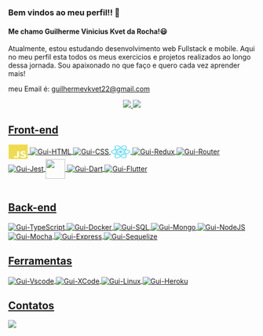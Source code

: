 ### Bem vindos ao meu perfil!! 👋

#### Me chamo Guilherme Vinicius Kvet da Rocha!😃

Atualmente, estou estudando desenvolvimento web Fullstack e mobile. Aqui no meu perfil esta todos os meus exercicios e projetos realizados ao longo dessa jornada. Sou apaixonado no que faço e quero cada vez aprender mais! 

meu Email é: guilhermevkvet22@gmail.com

<div align="center">
  <a href="https://github.com/GuilhermeKvet">
   <img height="180em" src="https://github-readme-stats.vercel.app/api?username=GuilhermeKvet&show_icons=true&theme=gruvbox&include_all_commits=true&count_private=true"/>
  <img height="180em" src="https://github-readme-stats.vercel.app/api/top-langs/?username=GuilhermeKvet&layout=compact&langs_count=7&theme=gruvbox"/>
</div>

## Front-end
<div style="display: inline_block">
  <img align="center" alt="Gui-Js" height="30" width="40" src="https://raw.githubusercontent.com/devicons/devicon/master/icons/javascript/javascript-plain.svg">
  <img align="center" alt="Gui-HTML" height="30" width="40" src="https://cdn.jsdelivr.net/gh/devicons/devicon/icons/html5/html5-original.svg">
  <img align="center" alt="Gui-CSS" height="30" width="40" src="https://cdn.jsdelivr.net/gh/devicons/devicon/icons/css3/css3-original.svg">
  <img align="center" alt="Gui-React" height="30" width="40" src="https://raw.githubusercontent.com/devicons/devicon/master/icons/react/react-original.svg">
  <img align="center" alt="Gui-Redux" height="30" width="40" src="https://cdn.jsdelivr.net/gh/devicons/devicon/icons/redux/redux-original.svg">
  <img align="center" alt="Gui-Router" height="30" width="40" src="https://cdn.pellerex.com/public/ecosystem/web/content/web-spa-routing/pellerex-spa-routing.png" />
  <img align="center" alt="Gui-Jest" height="30" width="40" src="https://cdn.jsdelivr.net/gh/devicons/devicon/icons/jest/jest-plain.svg">
  <img align="center" height="40" width="40" alt-Gui-RTL src="https://testing-library.com/img/octopus-128x128.png" />
  <img align="center" alt="Gui-Dart" height="30" width="40" src="https://cdn.jsdelivr.net/gh/devicons/devicon/icons/dart/dart-original.svg">
  <img align="center" alt="Gui-Flutter" height="30" width="40" src="https://cdn.jsdelivr.net/gh/devicons/devicon/icons/flutter/flutter-original.svg">
</div><br>

## Back-end
<div style="display: inline_block">
  <img align="center" alt="Gui-TypeScript" height="30" width="40" src="https://cdn.jsdelivr.net/gh/devicons/devicon/icons/typescript/typescript-original.svg" />
  <img align="center" alt="Gui-Docker" height="30" width="40" src="https://cdn.jsdelivr.net/gh/devicons/devicon/icons/docker/docker-plain.svg">
  <img align="center" alt="Gui-SQL" height="30" width="40" src="https://cdn.jsdelivr.net/gh/devicons/devicon/icons/mysql/mysql-original.svg">
  <img  align="center" alt="Gui-Mongo" height="30" width="40" src="https://cdn.jsdelivr.net/gh/devicons/devicon/icons/mongodb/mongodb-original-wordmark.svg" />
  <img align="center" alt="Gui-NodeJS" height="30" width="40" src="https://cdn.jsdelivr.net/gh/devicons/devicon/icons/nodejs/nodejs-plain.svg">
  <img align="center" alt="Gui-Mocha" height="30" width="40" src="https://cdn.jsdelivr.net/gh/devicons/devicon/icons/mocha/mocha-plain.svg">
  <img align="center" alt="Gui-Express" height="30" width="40" src="https://cdn.jsdelivr.net/gh/devicons/devicon/icons/express/express-original.svg" />
  <img align="center" alt="Gui-Sequelize" height="30" width="40" src="https://cdn.jsdelivr.net/gh/devicons/devicon/icons/sequelize/sequelize-original.svg" />
</div>

## Ferramentas
<div style="display: inline_block">
  <img align="center" alt="Gui-Vscode" height="30" width="40" src="https://cdn.jsdelivr.net/gh/devicons/devicon/icons/vscode/vscode-original.svg" />
  <img align="center" alt="Gui-XCode" height="30" width="40" src="https://cdn.jsdelivr.net/gh/devicons/devicon/icons/xcode/xcode-original.svg" />
  <img align="center" alt="Gui-Linux" height="30" width="40" src="https://cdn.jsdelivr.net/gh/devicons/devicon/icons/linux/linux-original.svg" />
  <img align="center" alt="Gui-Heroku" height="30" width="40" src="https://cdn.jsdelivr.net/gh/devicons/devicon/icons/heroku/heroku-original.svg" />
</div>

##

## Contatos

<div> 
  <a href="https://www.linkedin.com/in/guilherme-vinicius-kvet-rocha-6a5599170/" target="_blank"><img src="https://img.shields.io/badge/LinkedIn-0077B5?style=for-the-badge&logo=linkedin&logoColor=white" target="_blank"></a>
</div

